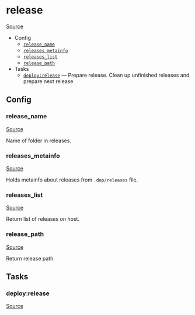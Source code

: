 <!-- DO NOT EDIT THIS FILE! -->
<!-- Instead edit recipe/deploy/release.php -->
<!-- Then run bin/docgen -->

# release

[Source](/recipe/deploy/release.php)



* Config
  * [`release_name`](#release_name)
  * [`releases_metainfo`](#releases_metainfo)
  * [`releases_list`](#releases_list)
  * [`release_path`](#release_path)
* Tasks
  * [`deploy:release`](#deployrelease) — Prepare release. Clean up unfinished releases and prepare next release

## Config
### release_name
[Source](/recipe/deploy/release.php#L11)

Name of folder in releases.

### releases_metainfo
[Source](/recipe/deploy/release.php#L32)

Holds metainfo about releases from `.dep/releases` file.

### releases_list
[Source](/recipe/deploy/release.php#L51)

Return list of releases on host.

### release_path
[Source](/recipe/deploy/release.php#L82)

Return release path.


## Tasks
### deploy:release
[Source](/recipe/deploy/release.php#L94)



